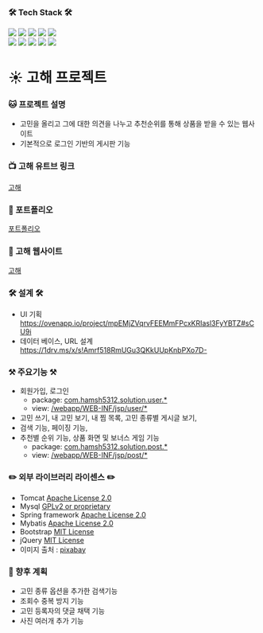 
### <b>🛠 Tech Stack 🛠</b>
<img src="https://img.shields.io/badge/HTML5-E34F26?style=flat-square&logo=HTML5&logoColor=white"/></a> 
<img src="https://img.shields.io/badge/CSS3-1572B6?style=flat-square&logo=CSS3&logoColor=white"/></a>
<img src="https://img.shields.io/badge/JavaScript-F7DF1E?style=flat-square&logo=JavaScript&logoColor=white"/></a> 
<img src="https://img.shields.io/badge/Java-orange?style=flat-square&logo=JAVA&logoColor=white"/></a> 
<img src="https://img.shields.io/badge/JQUERY-47A248?style=flat-square&logo=JQUERY&logoColor=white"/></a>  
<img src="https://img.shields.io/badge/MYSQL-1572B6?style=flat-square&logo=MYSQL&logoColor=white"/></a>
<img src="https://img.shields.io/badge/SPRING-47A248?style=flat-square&logo=SPRING&logoColor=white"/></a> 
<img src="https://img.shields.io/badge/Amazon AWS-232F3E?style=flat-square&logo=Amazon%20AWS&logoColor=white"/></a>
<img src="https://img.shields.io/badge/ECLIPSE-3766AB?style=flat-square&logo=ECLIPSE&logoColor=white"/></a>
<img src="https://img.shields.io/badge/-Github-000000?style=flat&logo=Github"/>

# :sunny: 고해 프로젝트
### :cat: 프로젝트 설명

* 고민을 올리고 그에 대한 의견을 나누고 추천순위를 통해 상품을 받을 수 있는 웹사이트
* 기본적으로 로그인 기반의 게시판 기능

### :tv: 고해 유트브 링크
[고해](https://youtu.be/41a9G6G7sSM)

### :truck:  포트폴리오 <br>
[포트폴리오](https://github.com/hamsh5312/solution_project/blob/developer/portfolio.pdf)

### :rainbow: 고해 웹사이트 <br>
[고해](http://13.125.235.35:8080/user/signin_view)

### <b>🛠 설계 🛠</b>
* UI 기획<br>
https://ovenapp.io/project/mpEMjZVqrvFEEMmFPcxKRIasl3FyYBTZ#sCU9i
* 데이터 베이스, URL 설계<br>
https://1drv.ms/x/s!Amrf518RmUGu3QKkUUpKnbPXo7D-
### :hammer_and_pick: 주요기능 :hammer_and_pick:
* 회원가입, 로그인
  * package: [com.hamsh5312.solution.user.*](https://github.com/hamsh5312/solution_project/tree/developer/src/main/java/com/hamsh5312/solution/user)
  * view: [/webapp/WEB-INF/jsp/user/*](https://github.com/hamsh5312/solution_project/tree/developer/src/main/webapp/WEB-INF/jsp/user)
* 고민 쓰기, 내 고민 보기, 내 찜 목록, 고민 종류별 게시글 보기,
* 검색 기능, 페이징 기능, 
* 추천별 순위 기능, 상품 화면 및 보너스 게임 기능
  * package: [com.hamsh5312.solution.post.*](https://github.com/hamsh5312/solution_project/tree/developer/src/main/java/com/hamsh5312/solution/post)
  * view: [/webapp/WEB-INF/jsp/post/*](https://github.com/hamsh5312/solution_project/tree/developer/src/main/webapp/WEB-INF/jsp/post)

### :pencil2: 외부 라이브러리 라이센스 :pencil2:
* Tomcat [Apache License 2.0](https://www.apache.org/licenses/LICENSE-2.0)
* Mysql [GPLv2 or proprietary](https://www.gnu.org/licenses/gpl-3.0.html)
* Spring framework [Apache License 2.0](https://www.apache.org/licenses/LICENSE-2.0)
* Mybatis [Apache License 2.0](https://www.apache.org/licenses/LICENSE-2.0)
* Bootstrap [MIT License](https://opensource.org/licenses/MIT)
* jQuery [MIT License](https://opensource.org/licenses/MIT)
* 이미지 출처 : [pixabay](https://pixabay.com/ko/)
 
### 🎁 향후 계획
* 고민 종류 옵션을 추가한 검색기능
* 조회수 중복 방지 기능
* 고민 등록자의 댓글 채택 기능
* 사진 여러개 추가 기능
